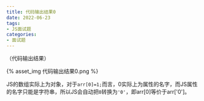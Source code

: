 ```yaml
---
title: 代码输出结果0
date: 2022-06-23
tags:
- JS面试题
categories:
- 面试题
---
```

（代码输出结果）


<!--more-->


{% asset_img 代码输出结果0.png %}

JS的数组实际上为对象，对于`arr[0]=1;`而言，0实际上为属性的名字，而JS属性的名字只能是字符串，所以JS会自动把`0`转换为`'0'`，即arr[0]等价于arr['0']。

